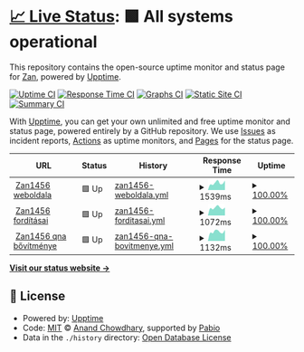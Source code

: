 # [📈 Live Status](https://Zan1456.github.io/uptime): <!--live status--> **🟩 All systems operational**

This repository contains the open-source uptime monitor and status page for [Zan](https://yoursit.ee/zan1456), powered by [Upptime](https://github.com/upptime/upptime).

[![Uptime CI](https://github.com/Zan1456/uptime/workflows/Uptime%20CI/badge.svg)](https://github.com/Zan1456/uptime/actions?query=workflow%3A%22Uptime+CI%22)
[![Response Time CI](https://github.com/Zan1456/uptime/workflows/Response%20Time%20CI/badge.svg)](https://github.com/Zan1456/uptime/actions?query=workflow%3A%22Response+Time+CI%22)
[![Graphs CI](https://github.com/Zan1456/uptime/workflows/Graphs%20CI/badge.svg)](https://github.com/Zan1456/uptime/actions?query=workflow%3A%22Graphs+CI%22)
[![Static Site CI](https://github.com/Zan1456/uptime/workflows/Static%20Site%20CI/badge.svg)](https://github.com/Zan1456/uptime/actions?query=workflow%3A%22Static+Site+CI%22)
[![Summary CI](https://github.com/Zan1456/uptime/workflows/Summary%20CI/badge.svg)](https://github.com/Zan1456/uptime/actions?query=workflow%3A%22Summary+CI%22)

With [Upptime](https://upptime.js.org), you can get your own unlimited and free uptime monitor and status page, powered entirely by a GitHub repository. We use [Issues](https://github.com/Zan1456/uptime/issues) as incident reports, [Actions](https://github.com/Zan1456/uptime/actions) as uptime monitors, and [Pages](https://Zan1456.github.io/uptime) for the status page.

<!--start: status pages-->
<!-- This summary is generated by Upptime (https://github.com/upptime/upptime) -->
<!-- Do not edit this manually, your changes will be overwritten -->
<!-- prettier-ignore -->
| URL | Status | History | Response Time | Uptime |
| --- | ------ | ------- | ------------- | ------ |
| <img alt="" src="https://icons.duckduckgo.com/ip3/zan1456.hu.ico" height="13"> [Zan1456 weboldala](https://zan1456.hu) | 🟩 Up | [zan1456-weboldala.yml](https://github.com/Zan1456/uptime/commits/HEAD/history/zan1456-weboldala.yml) | <details><summary><img alt="Response time graph" src="./graphs/zan1456-weboldala/response-time-week.png" height="20"> 1539ms</summary><br><a href="https://Zan1456.github.io/uptime/history/zan1456-weboldala"><img alt="Response time 1482" src="https://img.shields.io/endpoint?url=https%3A%2F%2Fraw.githubusercontent.com%2FZan1456%2Fuptime%2FHEAD%2Fapi%2Fzan1456-weboldala%2Fresponse-time.json"></a><br><a href="https://Zan1456.github.io/uptime/history/zan1456-weboldala"><img alt="24-hour response time 2044" src="https://img.shields.io/endpoint?url=https%3A%2F%2Fraw.githubusercontent.com%2FZan1456%2Fuptime%2FHEAD%2Fapi%2Fzan1456-weboldala%2Fresponse-time-day.json"></a><br><a href="https://Zan1456.github.io/uptime/history/zan1456-weboldala"><img alt="7-day response time 1539" src="https://img.shields.io/endpoint?url=https%3A%2F%2Fraw.githubusercontent.com%2FZan1456%2Fuptime%2FHEAD%2Fapi%2Fzan1456-weboldala%2Fresponse-time-week.json"></a><br><a href="https://Zan1456.github.io/uptime/history/zan1456-weboldala"><img alt="30-day response time 1579" src="https://img.shields.io/endpoint?url=https%3A%2F%2Fraw.githubusercontent.com%2FZan1456%2Fuptime%2FHEAD%2Fapi%2Fzan1456-weboldala%2Fresponse-time-month.json"></a><br><a href="https://Zan1456.github.io/uptime/history/zan1456-weboldala"><img alt="1-year response time 1482" src="https://img.shields.io/endpoint?url=https%3A%2F%2Fraw.githubusercontent.com%2FZan1456%2Fuptime%2FHEAD%2Fapi%2Fzan1456-weboldala%2Fresponse-time-year.json"></a></details> | <details><summary><a href="https://Zan1456.github.io/uptime/history/zan1456-weboldala">100.00%</a></summary><a href="https://Zan1456.github.io/uptime/history/zan1456-weboldala"><img alt="All-time uptime 100.00%" src="https://img.shields.io/endpoint?url=https%3A%2F%2Fraw.githubusercontent.com%2FZan1456%2Fuptime%2FHEAD%2Fapi%2Fzan1456-weboldala%2Fuptime.json"></a><br><a href="https://Zan1456.github.io/uptime/history/zan1456-weboldala"><img alt="24-hour uptime 100.00%" src="https://img.shields.io/endpoint?url=https%3A%2F%2Fraw.githubusercontent.com%2FZan1456%2Fuptime%2FHEAD%2Fapi%2Fzan1456-weboldala%2Fuptime-day.json"></a><br><a href="https://Zan1456.github.io/uptime/history/zan1456-weboldala"><img alt="7-day uptime 100.00%" src="https://img.shields.io/endpoint?url=https%3A%2F%2Fraw.githubusercontent.com%2FZan1456%2Fuptime%2FHEAD%2Fapi%2Fzan1456-weboldala%2Fuptime-week.json"></a><br><a href="https://Zan1456.github.io/uptime/history/zan1456-weboldala"><img alt="30-day uptime 100.00%" src="https://img.shields.io/endpoint?url=https%3A%2F%2Fraw.githubusercontent.com%2FZan1456%2Fuptime%2FHEAD%2Fapi%2Fzan1456-weboldala%2Fuptime-month.json"></a><br><a href="https://Zan1456.github.io/uptime/history/zan1456-weboldala"><img alt="1-year uptime 100.00%" src="https://img.shields.io/endpoint?url=https%3A%2F%2Fraw.githubusercontent.com%2FZan1456%2Fuptime%2FHEAD%2Fapi%2Fzan1456-weboldala%2Fuptime-year.json"></a></details>
| <img alt="" src="https://icons.duckduckgo.com/ip3/localize.zan1456.hu.ico" height="13"> [Zan1456 fordításai](https://localize.zan1456.hu) | 🟩 Up | [zan1456-forditasai.yml](https://github.com/Zan1456/uptime/commits/HEAD/history/zan1456-forditasai.yml) | <details><summary><img alt="Response time graph" src="./graphs/zan1456-forditasai/response-time-week.png" height="20"> 1072ms</summary><br><a href="https://Zan1456.github.io/uptime/history/zan1456-forditasai"><img alt="Response time 1076" src="https://img.shields.io/endpoint?url=https%3A%2F%2Fraw.githubusercontent.com%2FZan1456%2Fuptime%2FHEAD%2Fapi%2Fzan1456-forditasai%2Fresponse-time.json"></a><br><a href="https://Zan1456.github.io/uptime/history/zan1456-forditasai"><img alt="24-hour response time 1098" src="https://img.shields.io/endpoint?url=https%3A%2F%2Fraw.githubusercontent.com%2FZan1456%2Fuptime%2FHEAD%2Fapi%2Fzan1456-forditasai%2Fresponse-time-day.json"></a><br><a href="https://Zan1456.github.io/uptime/history/zan1456-forditasai"><img alt="7-day response time 1072" src="https://img.shields.io/endpoint?url=https%3A%2F%2Fraw.githubusercontent.com%2FZan1456%2Fuptime%2FHEAD%2Fapi%2Fzan1456-forditasai%2Fresponse-time-week.json"></a><br><a href="https://Zan1456.github.io/uptime/history/zan1456-forditasai"><img alt="30-day response time 1095" src="https://img.shields.io/endpoint?url=https%3A%2F%2Fraw.githubusercontent.com%2FZan1456%2Fuptime%2FHEAD%2Fapi%2Fzan1456-forditasai%2Fresponse-time-month.json"></a><br><a href="https://Zan1456.github.io/uptime/history/zan1456-forditasai"><img alt="1-year response time 1076" src="https://img.shields.io/endpoint?url=https%3A%2F%2Fraw.githubusercontent.com%2FZan1456%2Fuptime%2FHEAD%2Fapi%2Fzan1456-forditasai%2Fresponse-time-year.json"></a></details> | <details><summary><a href="https://Zan1456.github.io/uptime/history/zan1456-forditasai">100.00%</a></summary><a href="https://Zan1456.github.io/uptime/history/zan1456-forditasai"><img alt="All-time uptime 100.00%" src="https://img.shields.io/endpoint?url=https%3A%2F%2Fraw.githubusercontent.com%2FZan1456%2Fuptime%2FHEAD%2Fapi%2Fzan1456-forditasai%2Fuptime.json"></a><br><a href="https://Zan1456.github.io/uptime/history/zan1456-forditasai"><img alt="24-hour uptime 100.00%" src="https://img.shields.io/endpoint?url=https%3A%2F%2Fraw.githubusercontent.com%2FZan1456%2Fuptime%2FHEAD%2Fapi%2Fzan1456-forditasai%2Fuptime-day.json"></a><br><a href="https://Zan1456.github.io/uptime/history/zan1456-forditasai"><img alt="7-day uptime 100.00%" src="https://img.shields.io/endpoint?url=https%3A%2F%2Fraw.githubusercontent.com%2FZan1456%2Fuptime%2FHEAD%2Fapi%2Fzan1456-forditasai%2Fuptime-week.json"></a><br><a href="https://Zan1456.github.io/uptime/history/zan1456-forditasai"><img alt="30-day uptime 100.00%" src="https://img.shields.io/endpoint?url=https%3A%2F%2Fraw.githubusercontent.com%2FZan1456%2Fuptime%2FHEAD%2Fapi%2Fzan1456-forditasai%2Fuptime-month.json"></a><br><a href="https://Zan1456.github.io/uptime/history/zan1456-forditasai"><img alt="1-year uptime 100.00%" src="https://img.shields.io/endpoint?url=https%3A%2F%2Fraw.githubusercontent.com%2FZan1456%2Fuptime%2FHEAD%2Fapi%2Fzan1456-forditasai%2Fuptime-year.json"></a></details>
| <img alt="" src="https://icons.duckduckgo.com/ip3/qna.zan1456.hu.ico" height="13"> [Zan1456 qna bővítménye](https://qna.zan1456.hu) | 🟩 Up | [zan1456-qna-bovitmenye.yml](https://github.com/Zan1456/uptime/commits/HEAD/history/zan1456-qna-bovitmenye.yml) | <details><summary><img alt="Response time graph" src="./graphs/zan1456-qna-bovitmenye/response-time-week.png" height="20"> 1132ms</summary><br><a href="https://Zan1456.github.io/uptime/history/zan1456-qna-bovitmenye"><img alt="Response time 1050" src="https://img.shields.io/endpoint?url=https%3A%2F%2Fraw.githubusercontent.com%2FZan1456%2Fuptime%2FHEAD%2Fapi%2Fzan1456-qna-bovitmenye%2Fresponse-time.json"></a><br><a href="https://Zan1456.github.io/uptime/history/zan1456-qna-bovitmenye"><img alt="24-hour response time 1343" src="https://img.shields.io/endpoint?url=https%3A%2F%2Fraw.githubusercontent.com%2FZan1456%2Fuptime%2FHEAD%2Fapi%2Fzan1456-qna-bovitmenye%2Fresponse-time-day.json"></a><br><a href="https://Zan1456.github.io/uptime/history/zan1456-qna-bovitmenye"><img alt="7-day response time 1132" src="https://img.shields.io/endpoint?url=https%3A%2F%2Fraw.githubusercontent.com%2FZan1456%2Fuptime%2FHEAD%2Fapi%2Fzan1456-qna-bovitmenye%2Fresponse-time-week.json"></a><br><a href="https://Zan1456.github.io/uptime/history/zan1456-qna-bovitmenye"><img alt="30-day response time 1120" src="https://img.shields.io/endpoint?url=https%3A%2F%2Fraw.githubusercontent.com%2FZan1456%2Fuptime%2FHEAD%2Fapi%2Fzan1456-qna-bovitmenye%2Fresponse-time-month.json"></a><br><a href="https://Zan1456.github.io/uptime/history/zan1456-qna-bovitmenye"><img alt="1-year response time 1050" src="https://img.shields.io/endpoint?url=https%3A%2F%2Fraw.githubusercontent.com%2FZan1456%2Fuptime%2FHEAD%2Fapi%2Fzan1456-qna-bovitmenye%2Fresponse-time-year.json"></a></details> | <details><summary><a href="https://Zan1456.github.io/uptime/history/zan1456-qna-bovitmenye">100.00%</a></summary><a href="https://Zan1456.github.io/uptime/history/zan1456-qna-bovitmenye"><img alt="All-time uptime 100.00%" src="https://img.shields.io/endpoint?url=https%3A%2F%2Fraw.githubusercontent.com%2FZan1456%2Fuptime%2FHEAD%2Fapi%2Fzan1456-qna-bovitmenye%2Fuptime.json"></a><br><a href="https://Zan1456.github.io/uptime/history/zan1456-qna-bovitmenye"><img alt="24-hour uptime 100.00%" src="https://img.shields.io/endpoint?url=https%3A%2F%2Fraw.githubusercontent.com%2FZan1456%2Fuptime%2FHEAD%2Fapi%2Fzan1456-qna-bovitmenye%2Fuptime-day.json"></a><br><a href="https://Zan1456.github.io/uptime/history/zan1456-qna-bovitmenye"><img alt="7-day uptime 100.00%" src="https://img.shields.io/endpoint?url=https%3A%2F%2Fraw.githubusercontent.com%2FZan1456%2Fuptime%2FHEAD%2Fapi%2Fzan1456-qna-bovitmenye%2Fuptime-week.json"></a><br><a href="https://Zan1456.github.io/uptime/history/zan1456-qna-bovitmenye"><img alt="30-day uptime 100.00%" src="https://img.shields.io/endpoint?url=https%3A%2F%2Fraw.githubusercontent.com%2FZan1456%2Fuptime%2FHEAD%2Fapi%2Fzan1456-qna-bovitmenye%2Fuptime-month.json"></a><br><a href="https://Zan1456.github.io/uptime/history/zan1456-qna-bovitmenye"><img alt="1-year uptime 100.00%" src="https://img.shields.io/endpoint?url=https%3A%2F%2Fraw.githubusercontent.com%2FZan1456%2Fuptime%2FHEAD%2Fapi%2Fzan1456-qna-bovitmenye%2Fuptime-year.json"></a></details>

<!--end: status pages-->

[**Visit our status website →**](https://Zan1456.github.io/uptime)

## 📄 License

- Powered by: [Upptime](https://github.com/upptime/upptime)
- Code: [MIT](./LICENSE) © [Anand Chowdhary](https://anandchowdhary.com), supported by [Pabio](https://pabio.com)
- Data in the `./history` directory: [Open Database License](https://opendatacommons.org/licenses/odbl/1-0/)
